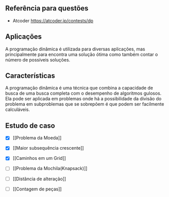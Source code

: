 ## Referência para questões
- Atcoder https://atcoder.jp/contests/dp


## Aplicações
A programação dinâmica é utilizada para diversas aplicações, mas principalmente para encontra uma solução ótima como também contar o número de possíveis soluções.

## Características
A programação dinâmica é uma técnica que combina a capacidade de busca de uma busca completa com o desempenho de algoritmos gulosos.
Ela pode ser aplicada em problemas onde há a possibilidade da divisão do problema em subproblemas que se sobrepõem é que podem ser facilmente calculáveis.

## Estudo de caso

- [x] [[Problema da Moeda]]
- [x] [[Maior subsequência crescente]]
- [x] [[Caminhos em um Grid]]
- [ ] [[Problema da Mochila(Knapsack)]]
- [ ] [[Distância de alteração]]
- [ ] [[Contagem de peças]]













